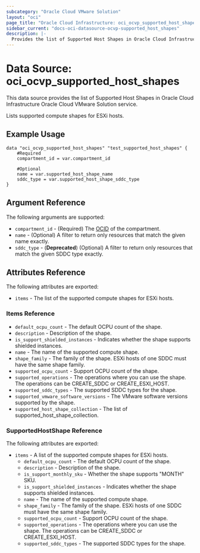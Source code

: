 ```yaml
---
subcategory: "Oracle Cloud VMware Solution"
layout: "oci"
page_title: "Oracle Cloud Infrastructure: oci_ocvp_supported_host_shapes"
sidebar_current: "docs-oci-datasource-ocvp-supported_host_shapes"
description: |-
  Provides the list of Supported Host Shapes in Oracle Cloud Infrastructure Oracle Cloud VMware Solution service
---
```


# Data Source: oci_ocvp_supported_host_shapes
This data source provides the list of Supported Host Shapes in Oracle Cloud Infrastructure Oracle Cloud VMware Solution service.

Lists supported compute shapes for ESXi hosts.


## Example Usage

```hcl
data "oci_ocvp_supported_host_shapes" "test_supported_host_shapes" {
	#Required
	compartment_id = var.compartment_id

	#Optional
	name = var.supported_host_shape_name
	sddc_type = var.supported_host_shape_sddc_type
}
```

## Argument Reference

The following arguments are supported:

* `compartment_id` - (Required) The [OCID](https://docs.cloud.oracle.com/iaas/Content/General/Concepts/identifiers.htm) of the compartment.
* `name` - (Optional) A filter to return only resources that match the given name exactly.
* `sddc_type` - (**Deprecated**) (Optional) A filter to return only resources that match the given SDDC type exactly.


## Attributes Reference

The following attributes are exported:
* `items` - The list of the supported compute shapes for ESXi hosts.

### Items Reference
  * `default_ocpu_count` - The default OCPU count of the shape. 
  * `description` - Description of the shape. 
  * `is_support_shielded_instances` - Indicates whether the shape supports shielded instances.
  * `name` - The name of the supported compute shape. 
  * `shape_family` - The family of the shape. ESXi hosts of one SDDC must have the same shape family. 
  * `supported_ocpu_count` - Support OCPU count of the shape. 
  * `supported_operations` - The operations where you can use the shape. The operations can be CREATE_SDDC or CREATE_ESXI_HOST. 
  * `supported_sddc_types` - The supported SDDC types for the shape. 
  * `supported_vmware_software_versions` - The VMware software versions supported by the shape.
* `supported_host_shape_collection` - The list of supported_host_shape_collection.

### SupportedHostShape Reference

The following attributes are exported:

* `items` - A list of the supported compute shapes for ESXi hosts.
	* `default_ocpu_count` - The default OCPU count of the shape. 
	* `description` - Description of the shape. 
	* `is_support_monthly_sku` - Whether the shape supports "MONTH" SKU.
	* `is_support_shielded_instances` - Indicates whether the shape supports shielded instances.
	* `name` - The name of the supported compute shape. 
	* `shape_family` - The family of the shape. ESXi hosts of one SDDC must have the same shape family. 
	* `supported_ocpu_count` - Support OCPU count of the shape. 
	* `supported_operations` - The operations where you can use the shape. The operations can be CREATE_SDDC or CREATE_ESXI_HOST. 
	* `supported_sddc_types` - The supported SDDC types for the shape. 

